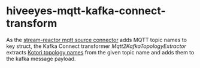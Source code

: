 # hiveeyes-mqtt-kafka-connect-transform

As the <a href="https://docs.lenses.io/4.0/integrations/connectors/stream-reactor/sources/mqttsourceconnector/"> stream-reactor mqtt source connector</a> adds MQTT topic names to key struct, the Kafka Connect transformer _Mqtt2KafkaTopologyExtractor_ extracts <a href="https://getkotori.org/docs/handbook/mqttkit.html">Kotori topology names</a> from the given topic name and adds them to the kafka message payload.

